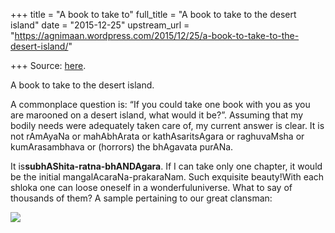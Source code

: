 +++
title = "A book to take to"
full_title = "A book to take to the desert island"
date = "2015-12-25"
upstream_url = "https://agnimaan.wordpress.com/2015/12/25/a-book-to-take-to-the-desert-island/"

+++
Source: [here](https://agnimaan.wordpress.com/2015/12/25/a-book-to-take-to-the-desert-island/).

A book to take to the desert island.

A commonplace question is: “If you could take one book with you as you
are marooned on a desert island, what would it be?”. Assuming that my
bodily needs were adequately taken care of, my current answer is clear.
It is not rAmAyaNa or mahAbhArata or kathAsaritsAgara or raghuvaMsha or
kumArasambhava or (horrors) the bhAgavata purANa.

It is**subhAShita-ratna-bhANDAgara**. If I can take only one chapter,
it would be the initial mangalAcaraNa-prakaraNam. Such exquisite
beauty!With each shloka one can loose oneself in a wonderfuluniverse.
What to say of thousands of them? A sample pertaining to our great
clansman:

[![](https://i0.wp.com/i.imgur.com/O0Vg9pB.jpg)](http://i.imgur.com/O0Vg9pB.jpg)

